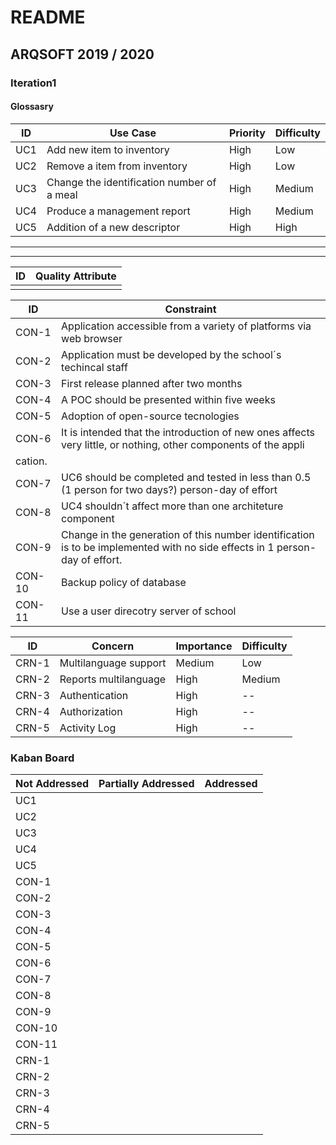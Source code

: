 # README #

## ARQSOFT 2019 / 2020

### Iteration1

#### Glossasry

| ID | Use Case | Priority | Difficulty |
|-----|---------| ----------|-----------|
| UC1 | Add new item to inventory | High | Low  |
| UC2 | Remove a item from inventory | High | Low |
| UC3 | Change the identification number of a meal |  High | Medium |
| UC4 | Produce a management report | High | Medium | 
| UC5 | Addition of a new descriptor | High | High |

----------------------------------------------------

----------------------------------------------------


| ID | Quality Attribute |
|-----|---------|
|||


| ID | Constraint |
|-----|---------|
| CON-1 | Application accessible from a variety of platforms via web browser |
| CON-2 | Application must be developed by the school´s techincal staff |
| CON-3 | First release planned after two months |
| CON-4 | A POC should be presented within five weeks|
| CON-5 | Adoption of open-source tecnologies |
| CON-6 |  It is intended that the introduction of new ones affects very little, or nothing, other components of the appli
cation. |
| CON-7 | UC6 should be completed and tested in less than 0.5 (1 person for two days?) person-day of effort |
| CON-8 | UC4 shouldn´t affect more than one architeture component |
| CON-9 | Change in the generation of this number identification is to be implemented with no side effects in 1 person-day of effort.
| CON-10| Backup policy of database | High | Low |
| CON-11 | Use a user direcotry server of school | -- | -- |

| ID | Concern  | Importance |  Difficulty |
|-----|---------| ----------- | ----------- |
| CRN-1 | Multilanguage support | Medium | Low |
| CRN-2 | Reports multilanguage | High | Medium |
| CRN-3 | Authentication | High | -- |
| CRN-4 | Authorization | High | -- |
| CRN-5 | Activity Log | High | -- |



### Kaban Board

| Not Addressed | Partially Addressed | Addressed |
|---------------|---------------------|-----------|
| UC1 |  | 
| UC2 |  |
| UC3 |  |
| UC4 |  |
| UC5 |  |
| CON-1 |  | 
| CON-2 | |
| CON-3 | |
| CON-4 | |
| CON-5 | |
| CON-6 | |
| CON-7 | |
| CON-8 | |
| CON-9 | |
| CON-10 | |
| CON-11 | |
| CRN-1 | |
| CRN-2 | |
| CRN-3 | |
| CRN-4 | |
| CRN-5 | | 